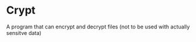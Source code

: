 Crypt
=====

A program that can encrypt and decrypt files (not to be used with actually sensitve data)
